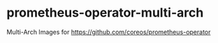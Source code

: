 # prometheus-operator-multi-arch
Multi-Arch Images for https://github.com/coreos/prometheus-operator
